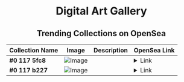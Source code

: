 <div align="center">

# Digital Art Gallery

## Trending Collections on OpenSea

| Collection Name                       | Image                                                                                     | Description                       | OpenSea Link                                                                                          |
|---------------------------------------|-------------------------------------------------------------------------------------------|-----------------------------------|--------------------------------------------------------------------------------------------------------|
| **#0 117 5fc8** | ![Image](https://i2.seadn.io/base/0x982297e2cd7f2e876c892f989aa84bdf44e342bd/53834f05a4c1a44a3127b0358dc117/f053834f05a4c1a44a3127b0358dc117.jpeg?w=200&auto=format) |  | <details><summary>Link</summary>[#0 117 5fc8](https://opensea.io/collection/0-117-5fc8)</details> |
| **#0 117 b227** | ![Image](https://i2.seadn.io/base/0x982297e2cd7f2e876c892f989aa84bdf44e342bd/53834f05a4c1a44a3127b0358dc117/f053834f05a4c1a44a3127b0358dc117.jpeg?w=200&auto=format) |  | <details><summary>Link</summary>[#0 117 b227](https://opensea.io/collection/0-117-b227)</details> |

</div>